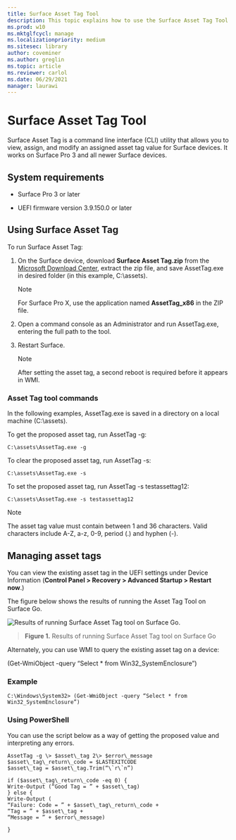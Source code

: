 ```yaml
---
title: Surface Asset Tag Tool
description: This topic explains how to use the Surface Asset Tag Tool.
ms.prod: w10
ms.mktglfcycl: manage
ms.localizationpriority: medium
ms.sitesec: library
author: coveminer
ms.author: greglin
ms.topic: article
ms.reviewer: carlol
ms.date: 06/29/2021
manager: laurawi
---
```


# Surface Asset Tag Tool

Surface Asset Tag is a command line interface (CLI) utility
that allows you to view, assign, and modify an assigned asset tag value
for Surface devices. It works on Surface Pro 3 and all newer Surface devices.

## System requirements

- Surface Pro 3 or later

- UEFI firmware version 3.9.150.0 or later

## Using Surface Asset Tag

To run Surface Asset Tag:

1. On the Surface device, download **Surface Asset Tag.zip** from the [Microsoft Download
    Center](https://www.microsoft.com/download/details.aspx?id=46703),
    extract the zip file, and save AssetTag.exe in desired folder (in
    this example, C:\\assets).

    > [!NOTE]
    > For Surface Pro X, use the application named **AssetTag_x86**  in the ZIP file.

2. Open a command console as an Administrator and run AssetTag.exe,
    entering the full path to the tool.

3. Restart Surface.

    > [!NOTE]
    > After setting the asset tag, a second reboot is required before it appears in WMI.

### Asset Tag tool commands

In the following examples, AssetTag.exe is saved in a directory on a local machine (C:\assets).

To get the proposed asset tag, run AssetTag -g:

   ```
 C:\assets\AssetTag.exe -g
  ```

 To clear the proposed asset tag, run AssetTag -s:

   ```
C:\assets\AssetTag.exe -s
  ```

To set the proposed asset tag, run AssetTag -s testassettag12:

```
C:\assets\AssetTag.exe -s testassettag12
```

>[!NOTE]
>The asset tag value must contain between 1 and 36 characters. Valid characters include A-Z, a-z, 0-9, period (.) and hyphen (-).

## Managing asset tags

You can view the existing asset tag in the UEFI settings under Device
Information (**Control Panel > Recovery > Advanced Startup > Restart
now**.)

The figure below shows the results of running the Asset Tag Tool on
Surface Go.

![Results of running Surface Asset Tag tool on Surface Go.
](images/assettag-fig1.png)

> **Figure 1.** Results of running Surface Asset Tag tool on Surface Go

Alternately, you can use WMI to query the existing asset tag on a device:

(Get-WmiObject -query “Select * from Win32_SystemEnclosure”)

### Example

   ```
C:\Windows\System32> (Get-WmiObject -query “Select * from Win32_SystemEnclosure”)
  ```
  
### Using PowerShell

You can use the script below as a way of getting the proposed value and
interpreting any errors.

 ```
AssetTag -g \> $asset\_tag 2\> $error\_message  
$asset\_tag\_return\_code = $LASTEXITCODE  
$asset\_tag = $asset\_tag.Trim(“\`r\`n”)

if ($asset\_tag\_return\_code -eq 0) {  
Write-Output (“Good Tag = ” + $asset\_tag)  
} else {  
Write-Output (  
“Failure: Code = ” + $asset\_tag\_return\_code +  
“Tag = ” + $asset\_tag +  
“Message = ” + $error\_message)

}
 ```
